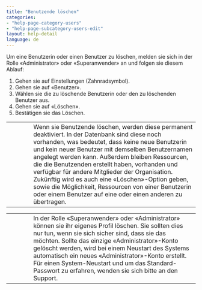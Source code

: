 ```yaml
---
title: "Benutzende löschen"
categories:
- "help-page-category-users"
- "help-page-subcategory-users-edit"
layout: help-detail
language: de
---
```


Um eine Benutzerin oder einen Benutzer zu löschen, melden sie sich in der Rolle &laquo;Administrator&raquo; oder &laquo;Superanwender&raquo; an und folgen sie diesem Ablauf:

1.	Gehen sie auf Einstellungen (Zahnradsymbol).
2.	Gehen sie auf &laquo;Benutzer&raquo;.
3.	Wählen sie die zu löschende Benutzerin oder den zu löschenden Benutzer aus.
4.	Gehen sie auf &laquo;Löschen&raquo;.
5.	Bestätigen sie das Löschen.

<div class="alert alert-warning important-info">
  <table>
    <tr>
        <td style="width:3em">
          <div class="important-info-icon">
            <span class="glyphicon glyphicon-exclamation-sign" style="font-size:2em"></span>
          </div>
        </td>
        <td>Wenn sie Benutzende löschen, werden diese permanent deaktiviert. In der Datenbank sind diese noch vorhanden, was bedeutet, dass keine neue Benutzerin und kein neuer Benutzer mit demselben Benutzernamen angelegt werden kann. Außerdem bleiben Ressourcen, die die Benutzenden erstellt haben, vorhanden und verfügbar für andere Mitglieder der Organisation. Zukünftig wird es auch eine &laquo;Löschen&raquo;-Option geben, sowie die Möglichkeit, Ressourcen von einer Benutzerin oder einem Benutzer auf eine oder einen anderen zu übertragen.</td>
    </tr>
  </table>
</div>

<div class="alert alert-danger important-info">
  <table>
    <tr>
        <td style="width:3em">
          <div class="important-info-icon">
            <span class="glyphicon glyphicon-warning-sign" style="font-size:2em"></span>
          </div>
        </td>
        <td>In der Rolle &laquo;Superanwender&raquo; oder &laquo;Administrator&raquo; können sie ihr eigenes Profil löschen. Sie sollten dies nur tun, wenn sie sich sicher sind, dass sie das möchten. Sollte das einzige &laquo;Administrator&raquo;-Konto gelöscht werden, wird bei einem Neustart des Systems automatisch ein neues &laquo;Administrator&raquo;-Konto erstellt. Für einen System-Neustart und um das Standard-Passwort zu erfahren, wenden sie sich bitte an den Support.</td>
    </tr>
  </table>
</div>

